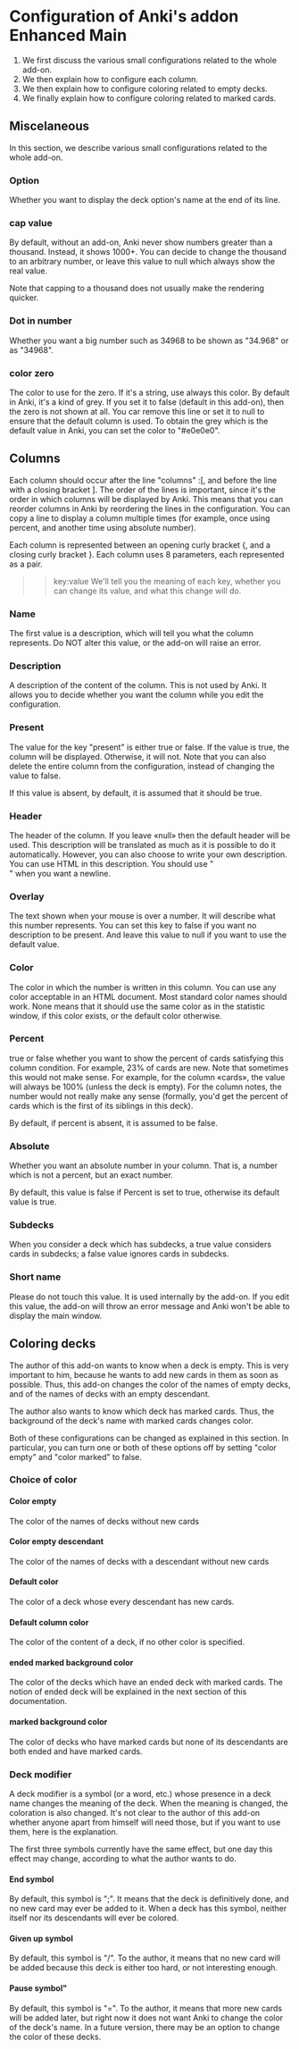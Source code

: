 # Configuration of Anki's addon Enhanced Main

1. We first discuss the various small configurations related to the whole add-on.
1. We then explain how to configure each column.
1. We then explain how to configure coloring related to empty decks.
1. We finally explain how to configure coloring related to marked cards.

## Miscelaneous
In this section, we describe various small configurations related to the whole add-on.

### Option
Whether you want to display the deck option's name at the end of its line.


### cap value
By default, without an add-on, Anki never show numbers greater than a thousand. Instead, it shows 1000+. You can decide to change the thousand to an arbitrary number, or leave this value to null which always show the real value.

Note that capping to a thousand does not usually make the rendering quicker.

### Dot in number
Whether you want a big number such as 34968 to be shown as "34.968" or as "34968".

### color zero
The color to use for the zero. If it's a string, use always this color. By default in Anki, it's a kind of grey. If you set it to false (default in this add-on), then the zero is not shown at all. You car remove this line or set it to  null to ensure that the default column is used. To obtain the grey which is the default value in Anki, you can set the color to "#e0e0e0".

## Columns

Each column should occur after the line "columns" :[, and before the line with a closing bracket ]. The order of the lines is important, since it's the order in which columns will be displayed by Anki. This means that you can reorder columns in Anki by reordering the lines in the configuration. You can copy a line to display a column multiple times (for example, once using percent, and another time using absolute number).

Each column is represented between an opening curly bracket {, and a closing curly bracket }. Each column uses 8 parameters, each represented as a pair.
>>key:value
We'll tell you the meaning of each key, whether you can change its value, and what this change will do.

### Name
The first value is a description, which will tell you what the column represents. Do NOT alter this value, or the add-on will raise an error.

### Description
A description of the content of the column. This is not used by Anki. It allows you to decide whether you want the column while you edit the configuration.


### Present
The value for the key "present" is either true or false. If the value is true, the column will be displayed. Otherwise, it will not. Note that you can also delete the entire column from the configuration, instead of changing the value to false.

If this value is absent, by default, it is assumed that it should be true.

### Header
The header of the column. If you leave «null» then the default header will be used. This description will be translated as much as it is possible to do it automatically. However, you can also choose to write your own description. You can use HTML in this description. You should use "<br/>" when you want a newline.

### Overlay
The text shown when your mouse is over a number. It will describe what this number represents. You can set this key to false if you want no description to be present. And leave this value to null if you want to use the default value.

### Color
The color in which the number is written in this column. You can use any color acceptable in an HTML document. Most standard color names should work. None means that it should use the same color as in the statistic window, if this color exists, or the default color otherwise.

###  Percent
true or false whether you want to show the percent of cards satisfying this column condition. For example, 23% of cards are new. Note that sometimes this would not make sense. For example, for the column «cards», the value will always be 100% (unless the deck is empty). For the column notes, the number would not really make any sense (formally, you'd get the percent of cards which is the first of its siblings in this deck).

By default, if percent is absent, it is assumed to be false.

### Absolute
Whether you want an absolute number in your column. That is, a number which is not a percent, but an exact number.

By default, this value is false if Percent is set to true, otherwise its default value is true.

### Subdecks
When you consider a deck which has subdecks, a true value considers cards in subdecks; a false value ignores cards in subdecks.

### Short name
Please do not touch this value. It is used internally by the add-on. If you edit this value, the add-on will throw an error message and Anki won't be able to display the main window.

## Coloring decks
The author of this add-on wants to know when a deck is empty. This is very important to him, because he wants to add new cards in them as soon as possible. Thus, this add-on changes the color of the names of empty decks, and of the names of decks with an empty descendant.

The author also wants to know which deck has marked cards. Thus, the background of the deck's name with marked cards changes color.

Both of these configurations can be changed as explained in this section. In particular, you can turn one or both of these options off by setting "color empty" and "color marked" to false.

### Choice of color
#### Color empty
The color of the names of decks without new cards

#### Color empty descendant
The color of the names of decks with a descendant without new cards

#### Default color
The color of a deck whose every descendant has new cards.

#### Default column color
The color of the content of a deck, if no other color is specified.

#### ended marked background color
The color of the decks which have an ended deck with marked cards. The notion of ended deck will be explained in the next section of this documentation.

#### marked background color
The color of decks who have marked cards but none of its descendants are both ended and have marked cards.

### Deck modifier
A deck modifier is a symbol (or a word, etc.) whose presence in a deck name changes the meaning of the deck. When the meaning is changed, the coloration is also changed. It's not clear to the author of this add-on whether anyone apart from himself will need those, but if you want to use them, here is the explanation.

The first three symbols currently have the same effect, but one day this effect may change, according to what the author wants to do.

#### End symbol
By default, this symbol is ";". It means that the deck is definitively done, and no new card may ever be added to it. When a deck has this symbol, neither itself nor its descendants will ever be colored.

#### Given up symbol
By default, this symbol is "/". To the author, it means that no new card will be added because this deck is either too hard, or not interesting enough.

#### Pause symbol"
By default, this symbol is "=". To the author, it means that more new cards will be added later, but right now it does not want Anki to change the color of the deck's name. In a future version, there may be an option to change the color of these decks.
